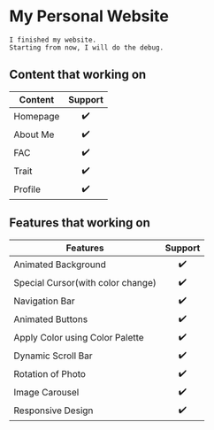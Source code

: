 # My Personal Website

	I finished my website.
	Starting from now, I will do the debug.
	
## Content that working on

| Content | Support |
|---|:---:|
| Homepage | ✔️ |
| About Me | ✔️ |
| FAC | ✔️ |
| Trait | ✔️ |
| Profile | ✔️ |

## Features that working on

| Features | Support |
|---|:---:|
| Animated Background | ✔️ |
| Special Cursor(with color change) | ✔️ |
| Navigation Bar | ✔️ |
| Animated Buttons | ✔️ |
| Apply Color using Color Palette | ✔️ |
| Dynamic Scroll Bar | ✔️ |
| Rotation of Photo | ✔️ |
| Image Carousel | ✔️ |
| Responsive Design | ✔️ |